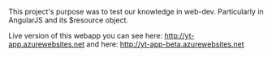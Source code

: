 This project's purpose was to test our knowledge in web-dev. Particularly in AngularJS and its $resource object.

Live version of this webapp you can see here:
http://yt-app.azurewebsites.net
and here:
http://yt-app-beta.azurewebsites.net
